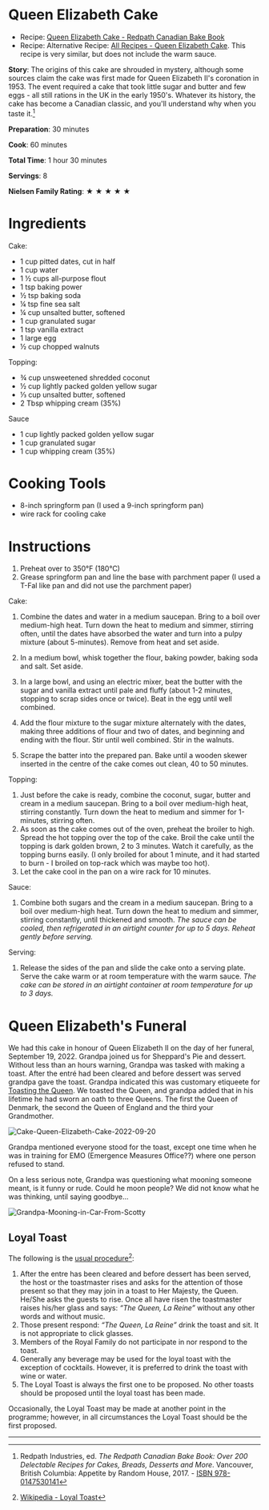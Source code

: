 # Queen Elizabeth Cake

- Recipe: [Queen Elizabeth Cake - Redpath Canadian Bake Book](https://worldcat.org/isbn/978-0147530141)
- Recipe: Alternative Recipe: [All Recipes - Queen Elizabeth Cake](https://www.allrecipes.com/recipe/7666/queen-elizabeth-cake-i/).  This recipe is very similar, but does not include the warm sauce.

**Story**:  The origins of this cake are shrouded in mystery, although some sources claim the cake was first made for Queen Elizabeth II's coronation in 1953.  The event required a cake that took little sugar and butter and few eggs - all still rations in the UK in the early 1950's.  Whatever its history, the cake has become a Canadian classic, and you'll understand why when you taste it.[^1]

**Preparation**: 30 minutes

**Cook**: 60 minutes

**Total Time**: 1 hour 30 minutes

**Servings**: 8

**Nielsen Family Rating**: ★ ★ ★ ★ ★ 

# Ingredients

Cake:

- 1 cup pitted dates, cut in half 
- 1 cup water
- 1 ½ cups all-purpose flout
- 1 tsp baking power
- ½ tsp baking soda
- ¼ tsp fine sea salt
- ¼ cup unsalted butter, softened
- 1 cup granulated sugar
- 1 tsp vanilla extract
- 1 large egg
- ½ cup chopped walnuts

Topping: 

- ¾ cup unsweetened shredded coconut
- ½ cup lightly packed golden yellow sugar 
- ⅓ cup unsalted butter, softened
- 2 Tbsp whipping cream (35%)

Sauce

- 1 cup lightly packed golden yellow sugar
- 1 cup granulated sugar
- 1 cup whipping cream (35%)

# Cooking Tools

- 8-inch springform pan  (I used a 9-inch springform pan)
- wire rack for cooling cake

# Instructions

1. Preheat over to 350°F  (180°C)
2. Grease springform pan and line the base with parchment paper (I used a T-Fal like pan and did not use the parchment paper)

Cake:

1. Combine the dates and water in a medium saucepan.  Bring to a boil over medium-high heat.   Turn down the heat to medium and simmer, stirring often, until the dates have absorbed the water and turn into a pulpy mixture (about 5-minutes).   Remove from heat and set aside.

1. In a medium bowl, whisk together the flour, baking powder, baking soda and salt.  Set aside.
2. In a large bowl, and using an electric mixer, beat the butter with the sugar and vanilla extract until pale and fluffy (about 1-2 minutes, stopping to scrap sides once or twice).   Beat in the egg until well combined.
3. Add the flour mixture to the sugar mixture alternately with the dates, making three additions of flour and two of dates, and beginning and ending with the flour.  Stir until well combined.  Stir in the walnuts.
4. Scrape the batter into the prepared pan.  Bake until a wooden skewer inserted in the centre of the cake comes out clean, 40 to 50 minutes.

Topping: 

1. Just before the cake is ready, combine the coconut, sugar, butter and cream in a medium saucepan.  Bring to a boil over medium-high heat, stirring constantly.  Turn down the heat to medium and simmer for 1-minutes, stirring often.
2. As soon as the cake comes out of the oven, preheat the broiler to high.  Spread the hot topping over the top of the cake.  Broil the cake until the topping is dark golden brown, 2 to 3 minutes.   Watch it carefully, as the topping burns easily.  (I only broiled for about 1 minute, and it had started to burn - I broiled on top-rack which was maybe too hot).   
3. Let the cake cool in the pan on a wire rack for 10 minutes.

Sauce:

1. Combine both sugars and the cream in a medium saucepan.  Bring to a boil over medium-high heat.  Turn down the heat to medium and simmer, stirring constantly, until thickened and smooth.   *The sauce can be cooled, then refrigerated in an airtight counter for up to 5 days.  Reheat gently before serving.*

Serving:

1. Release the sides of the pan and slide the cake onto a serving plate.   Serve the cake warm or at room temperature with the warm sauce.  *The cake can be stored in an airtight container at room temperature for up to 3 days.*



# Queen Elizabeth's Funeral

We had this cake in honour of Queen Elizabeth II on the day of her funeral, September 19, 2022.   Grandpa joined us for Sheppard's Pie and dessert.    Without less than an hours warning, Grandpa was tasked with making a toast.   After the entré had been cleared and before dessert was served grandpa gave the toast.   Grandpa indicated this was customary etiqueete for [Toasting the Queen](https://d21toastmasters.org/toasting-the-queen/).   We toasted the Queen, and grandpa added that in his lifetime he had sworn an oath to three Queens.   The first the Queen of Denmark, the second the Queen of England and the third your Grandmother.

![Cake-Queen-Elizabeth-Cake-2022-09-20](C:\Users\doug\OneDrive\Documents\GitHub\Eloquent-JavaScript\Notes\2022-Sept\Cake-Queen-Elizabeth-Cake-2022-09-20.jpg)

Grandpa mentioned everyone stood for the toast, except one time when he was in training for EMO (Emergence Measures Office??) where one person refused to stand.

On a less serious note, Grandpa was questioning what mooning someone meant, is it funny or rude.  Could he moon people?   We did not know what he was thinking, until saying goodbye...

![Grandpa-Mooning-in-Car-From-Scotty](C:\Users\doug\OneDrive\Documents\GitHub\Eloquent-JavaScript\Notes\2022-Sept\Grandpa-Mooning-in-Car-From-Scotty.png)

## Loyal Toast

The following is the [usual procedure](https://d21toastmasters.org/toasting-the-queen/)[^2]:

1. After the entre has been cleared and before dessert has been served, the host or the toastmaster rises and asks for the attention of those present so that they may join in a toast to Her Majesty, the Queen. He/She asks the guests to rise. Once all have risen the toastmaster raises his/her glass and says:
   *“The Queen, La Reine”*
   without any other words and without music.
2. Those present respond:
   *“The Queen, La Reine”*
   drink the toast and sit. It is not appropriate to click glasses.
3. Members of the Royal Family do not participate in nor respond to the toast.
4. Generally any beverage may be used for the loyal toast with the exception of cocktails. However, it is preferred to drink the toast with wine or water.
5. The Loyal Toast is always the first one to be proposed. No other toasts should be proposed until the loyal toast has been made.

Occasionally, the Loyal Toast may be made at another point in the programme; however, in all circumstances the Loyal Toast should be the first proposed.

---


[^1]: Redpath Industries, ed. *The Redpath Canadian Bake Book: Over 200 Delectable Recipes for Cakes, Breads, Desserts and More*. Vancouver, British Columbia: Appetite by Random House, 2017. - [ISBN 978-0147530141](https://worldcat.org/isbn/978-0147530141)
[^2]: [Wikipedia - Loyal Toast](https://en.wikipedia.org/wiki/Loyal_toast)
